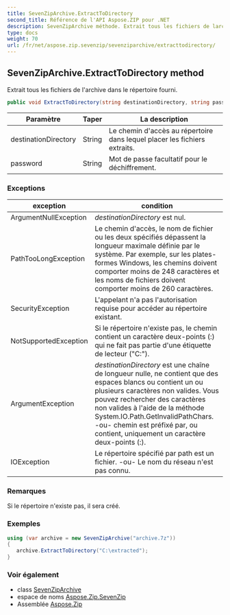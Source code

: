 ```yaml
---
title: SevenZipArchive.ExtractToDirectory
second_title: Référence de l'API Aspose.ZIP pour .NET
description: SevenZipArchive méthode. Extrait tous les fichiers de larchive dans le répertoire fourni.
type: docs
weight: 70
url: /fr/net/aspose.zip.sevenzip/sevenziparchive/extracttodirectory/
---
```

## SevenZipArchive.ExtractToDirectory method

Extrait tous les fichiers de l'archive dans le répertoire fourni.

```csharp
public void ExtractToDirectory(string destinationDirectory, string password = null)
```

| Paramètre | Taper | La description |
| --- | --- | --- |
| destinationDirectory | String | Le chemin d'accès au répertoire dans lequel placer les fichiers extraits. |
| password | String | Mot de passe facultatif pour le déchiffrement. |

### Exceptions

| exception | condition |
| --- | --- |
| ArgumentNullException | *destinationDirectory* est nul. |
| PathTooLongException | Le chemin d'accès, le nom de fichier ou les deux spécifiés dépassent la longueur maximale définie par le système. Par exemple, sur les plates-formes Windows, les chemins doivent comporter moins de 248 caractères et les noms de fichiers doivent comporter moins de 260 caractères. |
| SecurityException | L'appelant n'a pas l'autorisation requise pour accéder au répertoire existant. |
| NotSupportedException | Si le répertoire n'existe pas, le chemin contient un caractère deux-points (:) qui ne fait pas partie d'une étiquette de lecteur ("C:\"). |
| ArgumentException | *destinationDirectory* est une chaîne de longueur nulle, ne contient que des espaces blancs ou contient un ou plusieurs caractères non valides. Vous pouvez rechercher des caractères non valides à l'aide de la méthode System.IO.Path.GetInvalidPathChars. -ou- chemin est préfixé par, ou contient, uniquement un caractère deux-points (:). |
| IOException | Le répertoire spécifié par path est un fichier. -ou- Le nom du réseau n'est pas connu. |

### Remarques

Si le répertoire n'existe pas, il sera créé.

### Exemples

```csharp
using (var archive = new SevenZipArchive("archive.7z")) 
{ 
   archive.ExtractToDirectory("C:\extracted");
}
```

### Voir également

* class [SevenZipArchive](../)
* espace de noms [Aspose.Zip.SevenZip](../../sevenziparchive/)
* Assemblée [Aspose.Zip](../../../)



